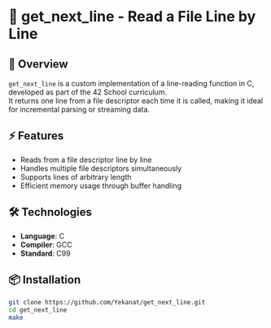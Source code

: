 # 📄 get_next_line - Read a File Line by Line

## 📖 Overview
`get_next_line` is a custom implementation of a line-reading function in C, developed as part of the 42 School curriculum.  
It returns one line from a file descriptor each time it is called, making it ideal for incremental parsing or streaming data.

## ⚡ Features
- Reads from a file descriptor line by line
- Handles multiple file descriptors simultaneously
- Supports lines of arbitrary length
- Efficient memory usage through buffer handling

## 🛠️ Technologies
- **Language**: C
- **Compiler**: GCC
- **Standard**: C99

## 📦 Installation
```bash
git clone https://github.com/Yekanat/get_next_line.git
cd get_next_line
make
